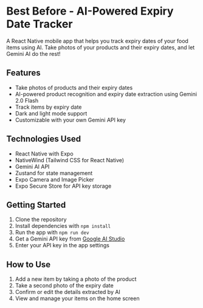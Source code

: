 # Best Before - AI-Powered Expiry Date Tracker

A React Native mobile app that helps you track expiry dates of your food items using AI. Take photos of your products and their expiry dates, and let Gemini AI do the rest!

## Features

- Take photos of products and their expiry dates
- AI-powered product recognition and expiry date extraction using Gemini 2.0 Flash
- Track items by expiry date
- Dark and light mode support
- Customizable with your own Gemini API key

## Technologies Used

- React Native with Expo
- NativeWind (Tailwind CSS for React Native)
- Gemini AI API
- Zustand for state management
- Expo Camera and Image Picker
- Expo Secure Store for API key storage

## Getting Started

1. Clone the repository
2. Install dependencies with `npm install`
3. Run the app with `npm run dev`
4. Get a Gemini API key from [Google AI Studio](https://ai.google.dev/)
5. Enter your API key in the app settings

## How to Use

1. Add a new item by taking a photo of the product
2. Take a second photo of the expiry date
3. Confirm or edit the details extracted by AI
4. View and manage your items on the home screen
